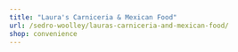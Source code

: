 ```yaml
---
title: "Laura's Carniceria & Mexican Food"
url: /sedro-woolley/lauras-carniceria-and-mexican-food/
shop: convenience
---
```

